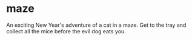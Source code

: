# maze
An exciting New Year's adventure of a cat in a maze. Get to the tray and collect all the mice before the evil dog eats you.
